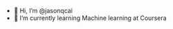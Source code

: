 - 👋 Hi, I’m @jasonqcai
- 🌱 I’m currently learning Machine learning at Coursera

<!---
jasonqcai/jasonqcai is a ✨ special ✨ repository because its `README.md` (this file) appears on your GitHub profile.
You can click the Preview link to take a look at your changes.
--->
